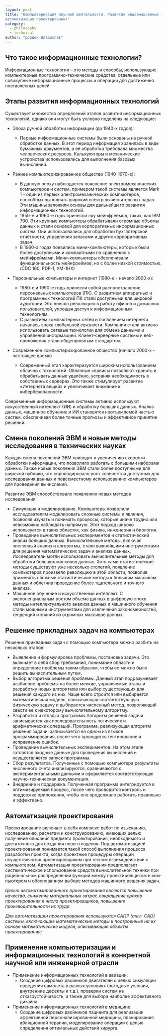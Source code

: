 ```yaml
---
layout: post
title: "Компьютеризация научной деятельности. Развитие информационных технологий и
автоматизация проектирования"
category:
  - philosophy
  - technical
author: "Дордюк Владислав"
---
```


## Что такое информационные технологии?
Информационные технологии – это методы и способы, использующие компьютерные программно-технические средства, отдельные или совокупные информационные процессы и операции для достижения поставленных целей.

## Этапы развития информационных технологий
Существует множество определений этапов развития информационных технологий, однако они могут быть условно поделены на следующие:
* Эпоха ручной обработки информации (до 1940-х годов):
    * Первые информационные системы были основаны на ручной обработке данных. В этот период информация хранилась в виде бумажных документов, а её обработка требовала множества человеческих ресурсов. Калькуляторы и механические устройства использовались для выполнения базовых вычислений.
* Раннее компьютеризированное общество (1940-1970-е):
    * В данную эпоху наблюдается появление электромеханических компьютеров и систем, примером такой системы является Mark 1 - один из первых электромеханических компьютеров, способных выполнять широкий спектр вычислительных задач. Эти машины заложили основы для дальнейшего развития информационных технологий.
    * 1950-е и 1960-е годы принесли эру мейнфреймов, таких, как IBM 700. Эти крупные компьютеры обрабатывали огромные объемы данных и стали основой для корпоративных информационных систем. Они использовались для обработки бухгалтерской отчётности, управления запасами и других корпоративных задач.
    * В 1960-х годах появились мини-компьютеры, которые были более доступными и компактными по сравнению с мейнфреймами. Мини-компьютеры обеспечивали функциональность мейнфреймов, но с более низкой стоимостью. (CDC 160, PDP-1, УМ-1НХ)
* Персональные компьютеры и интернет (1980-е - начало 2000-х):
    * 1980-е и 1990-е годы принесли собой распространение персональных компьютеров (ПК). С развитием аппаратных и программных технологий ПК стали доступными для широкой аудитории. Это внесло революцию в работу офисов и домашних пользователей, упрощая доступ к информационным технологиям.
    * С развитием компьютерных сетей и появлением интернета началась эпоха глобальной связности. Компании стали активно использовать сетевые технологии для обмена данными и управления информацией. Клиент-серверные системы и веб-приложения стали общепринятым стандартом.

* Современное компьютеризированное общество (начало 2000-х - настоящее время)
    * Современный этап характеризуется широким использованием облачных технологий. Облачные сервисы позволяют хранить и обрабатывать данные удалённо, устраняя необходимость в собственных серверах. Это также стимулирует развитие «Интернета вещей» и увеличивает внимание к кибербезопасности.

Современные информационные системы активно используют искусственный интеллект (ИИ) и обработку больших данных. Анализ данных, машинное обучение и ИИ становятся неотъемлемой частью систем, обеспечивая более точные прогнозы и эффективное принятие решений.

## Смена поколений ЭВМ и новые методы исследования в технических науках
Каждая смена поколений ЭВМ приводит к увеличению скорости обработки информации, что позволило работать с большими наборами данных. Также новые поколения ЭВМ стали более доступными для широкой публики, что спровоцировало рост количества доступных для исследования данных и повсеместному использованию компьютеров для проведения вычислений.

Развитие ЭВМ способствовало появлению новых методов исследования:
* Симуляция и моделирование. Компьютеры позволили исследователям моделировать сложные системы и явления, позволяя изучать и понимать процессы, которые иначе трудно или невозможно наблюдать напрямую. Этот подход широко используется в таких областях, как физика, инженерия и биология.
* Проведение вычислительных экспериментов и статистический анализ больших данных. Вычислительные методы, включая численный анализ и алгоритмы, стали важнейшими инструментами для решения математических задач и анализа данных. Исследователи могли использовать вычислительные методы для обработки больших массивов данных. Хотя сами статистические методы существуют уже несколько столетий, появление компьютеров произвело революцию в этой области, позволив применять сложные статистические методы к большим массивам данных и облегчив проведение более тщательного и точного анализа.
* Машинное обучение и искусственный интеллект.  С экспоненциальным ростом объема данных в цифровую эпоху методы интеллектуального анализа данных и машинного обучения стали мощными инструментами для извлечения закономерностей, тенденций и знаний из огромных массивов данных.

## Решение прикладных задач на компьютерах
Решение прикладных задач с помощью компьютера можно разбить на несколько этапов:
* Выявление и формулировка проблемы, постановка задачи. Это включает в себя сбор требований, понимание области и определение проблемы таким образом, чтобы ее можно было решить вычислительным путем.
* Выбор алгоритма решения проблемы. Данный этап подразумевает разбиение проблемы на более мелкие, управляемые этапы и разработку новых алгоритмов или выбор существующих для решения каждого из них. Чаще всего строится или выбирается математическая модель, описывающая соответствующую физическую задачу и выбирается численный метод, позволяющий свести ее к некоторому вычислительному алгоритму. 
* Разработка и отладка программы Алгоритм решения задачи записывается как последовательность логических и арифметических операций. Программа, реализующая алгоритм решения задачи, записывается на одном из языков программирования, после чего проводится тестирование и исправление ошибок.
* Проведение вычислительных экспериментов. На этом этапе готовятся входные данные для проведения вычислений и осуществляется запуск программы. 
* Сбор результатов. Полученные с помощью компьютера результаты численного счета анализируются, сравниваются с экспериментальными данными и оформляется соответствующая научно-техническая документация. 
* Внедрение и поддержка. Полученная программа интегрируется в оптимизируемый процесс, после чего проводится контроль и поддержка приложения, чтобы оно продолжало работать правильно и эффективно. 

## Автоматизация проектирования
Проектирование включает в себя комплекс работ по изысканию, исследованию, расчетам и конструированию, имеющих целью получение описания предмета проектирования, необходимого и достаточного для создания нового изделия.
Под автоматизацией проектирования понимается такой способ выполнения процесса разработки проекта, когда проектные процедуры операции осуществляются проектировщиком при тесном взаимодействии с компьютером. Автоматизация проектирования предполагает систематическое использование средств вычислительной техники при рациональном распределении функций между проектировщиком и ком­пьютером и обоснованном выборе методов машинного решения задач.

*Целью автоматизированного проектирования являются повышение качества, снижение материальных затрат, сокращение сроков проектирования и числа проектировщиков, повышение производительности их труда.*

*Для автоматизации проектирования используются САПР (англ. CAD) системы, включающие математические методы и построенные на их основе математические модели, описывающие объекты проектирования;*

## Применение компьютеризации и информационных технологий в конкретной научной или инженерной отрасли
* Применение информационных технологий в авиации:
    * Создание цифровых двойников двигателей с целью симуляции поведения самолета в разных условиях (погодные условия, внутренние дефекты и т.д.), проверки систем на отказоустойчивость, а также для выбора наиболее эффективного дизайна.
* Применение информационных технологий в медицине:
    * Создание цифровых двойников пациента для реализации эффективной персонализированной медицины, планирования абляционной терапии, моделирование операции с целью определения оптимальных действий хирурга.
